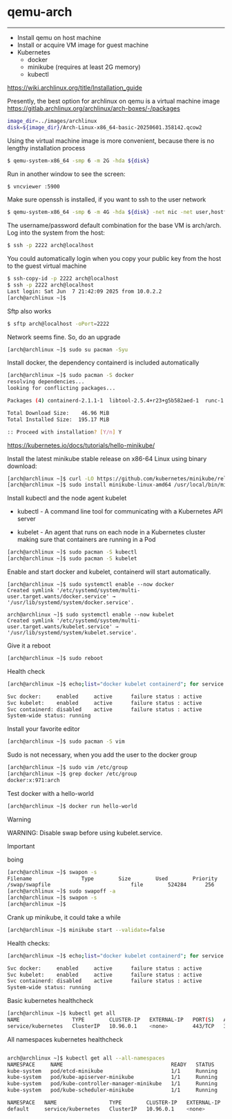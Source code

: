 # qemu-arch

---

- Install qemu on host machine
- Install or acquire VM image for guest machine
- Kubernetes
    - docker
    - minikube (requires at least 2G memory)
    - kubectl



https://wiki.archlinux.org/title/Installation_guide

Presently, the best option for archlinux on qemu is a virtual machine image https://gitlab.archlinux.org/archlinux/arch-boxes/-/packages


```bash
image_dir=../images/archlinux
disk=${image_dir}/Arch-Linux-x86_64-basic-20250601.358142.qcow2
```

Using the virtual machine image is more convenient, because there is no lengthy installation process
```bash
$ qemu-system-x86_64 -smp 6 -m 2G -hda ${disk}
```
Run in another window to see the screen:
```bash
$ vncviewer :5900
```
Make sure openssh is installed, if you want to ssh to the user network
```bash
$ qemu-system-x86_64 -smp 6 -m 4G -hda ${disk} -net nic -net user,hostfwd=tcp::2222-:22
```
The username/password default  combination for the base VM is arch/arch. Log into the system from the host:

```bash
$ ssh -p 2222 arch@localhost
```
You could automatically login when you copy your public key from the host to the guest virtual machine
```bash
$ ssh-copy-id -p 2222 arch@localhost
$ ssh -p 2222 arch@localhost
Last login: Sat Jun  7 21:42:09 2025 from 10.0.2.2
[arch@archlinux ~]$ 

```
Sftp also works

```bash
$ sftp arch@localhost -oPort=2222
```

Network seems fine. So, do an upgrade

```bash
[arch@archlinux ~]$ sudo su pacman -Syu
```


Install docker, the dependency  containerd is included automatically

```bash
[arch@archlinux ~]$ sudo pacman -S docker
resolving dependencies...
looking for conflicting packages...

Packages (4) containerd-2.1.1-1  libtool-2.5.4+r23+g5b582aed-1  runc-1.3.0-1  docker-1:28.2.0-1

Total Download Size:    46.96 MiB
Total Installed Size:  195.17 MiB

:: Proceed with installation? [Y/n] Y
```
https://kubernetes.io/docs/tutorials/hello-minikube/

Install the latest minikube stable release on x86-64 Linux using binary download:
```bash
[arch@archlinux ~]$ curl -LO https://github.com/kubernetes/minikube/releases/latest/download/minikube-linux-amd64
[arch@archlinux ~]$ sudo install minikube-linux-amd64 /usr/local/bin/minikube && rm minikube-linux-amd64
```

Install kubectl and the node agent kubelet

- kubectl - A command line tool for communicating with a Kubernetes API server

- kubelet - An agent that runs on each node in a Kubernetes cluster making sure that containers are running in a Pod


```bash
[arch@archlinux ~]$ sudo pacman -S kubectl
[arch@archlinux ~]$ sudo pacman -S kubelet
```


Enable and start docker and kubelet, containerd will start automatically.
```
[arch@archlinux ~]$ sudo systemctl enable --now docker
Created symlink '/etc/systemd/system/multi-user.target.wants/docker.service' → '/usr/lib/systemd/system/docker.service'.

arch@archlinux ~]$ sudo systemctl enable --now kubelet
Created symlink '/etc/systemd/system/multi-user.target.wants/kubelet.service' → '/usr/lib/systemd/system/kubelet.service'.
```

Give it a reboot
```bash
[arch@archlinux ~]$ sudo reboot
```
Health check
```bash
[arch@archlinux ~]$ echo;list="docker kubelet containerd"; for service in ${list}; do echo -en Svc ${service}:"\t"; echo -en $(systemctl is-enabled ${service})' \t'$(systemctl is-active ${service})'  \t'failure status : $(systemctl is-failed ${service});echo;done; echo System-wide status: $(systemctl  is-system-running)

Svc docker: 	enabled 	active  	failure status : active
Svc kubelet:	enabled 	active  	failure status : active
Svc containerd:	disabled 	active  	failure status : active
System-wide status: running
```


Install your favorite editor

```bash
[arch@archlinux ~]$ sudo pacman -S vim
```
Sudo is not necessary, when you add the user to the docker group
```bash
[arch@archlinux ~]$ sudo vim /etc/group
[arch@archlinux ~]$ grep docker /etc/group
docker:x:971:arch
```


Test docker with a hello-world

```bash
[arch@archlinux ~]$ docker run hello-world
```
> [!WARNING] 
WARNING: Disable swap before using kubelet.service.


> [!IMPORTANT]  
boing
```bash
[arch@archlinux ~]$ swapon -s
Filename				Type		Size		Used		Priority
/swap/swapfile                          file		524284		256		-2
[arch@archlinux ~]$ sudo swapoff -a
[arch@archlinux ~]$ swapon -s
[arch@archlinux ~]$ 
```


Crank up minikube, it could take a while
```bash
[arch@archlinux ~]$ minikube start --validate=false
```
Health checks:

```bash
[arch@archlinux ~]$ echo;list="docker kubelet containerd"; for service in ${list}; do echo -en Svc ${service}:"\t"; echo -en $(systemctl is-enabled ${service})' \t'$(systemctl is-active ${service})'  \t'failure status : $(systemctl is-failed ${service});echo;done; echo System-wide status: $(systemctl  is-system-running)

Svc docker: 	enabled 	active  	failure status : active
Svc kubelet:	enabled 	active  	failure status : active
Svc containerd:	disabled 	active  	failure status : active
System-wide status: running
```


Basic kubernetes healthcheck
```bash
[arch@archlinux ~]$ kubectl get all
NAME                 TYPE        CLUSTER-IP   EXTERNAL-IP   PORT(S)   AGE
service/kubernetes   ClusterIP   10.96.0.1    <none>        443/TCP   3m20s
```


All namespaces kubernetes healthcheck
```bash

arch@archlinux ~]$ kubectl get all --all-namespaces
NAMESPACE     NAME                                   READY   STATUS    RESTARTS        AGE
kube-system   pod/etcd-minikube                      1/1     Running   2 (10m ago)     103m
kube-system   pod/kube-apiserver-minikube            1/1     Running   5 (10m ago)     103m
kube-system   pod/kube-controller-manager-minikube   1/1     Running   9 (5m18s ago)   103m
kube-system   pod/kube-scheduler-minikube            1/1     Running   2 (10m ago)     103m

NAMESPACE   NAME                 TYPE        CLUSTER-IP   EXTERNAL-IP   PORT(S)   AGE
default     service/kubernetes   ClusterIP   10.96.0.1    <none>        443/TCP   62m


```



